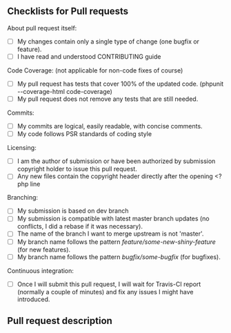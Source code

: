 Checklists for Pull requests
----------------------------

About pull request itself:
- [ ] My changes contain only a single type of change (one bugfix or feature). 
- [ ] I have read and understood CONTRIBUTING guide

Code Coverage:
(not applicable for non-code fixes of course)
- [ ] My pull request has tests that cover 100% of the updated code. (phpunit --coverage-html code-coverage)
- [ ] My pull request does not remove any tests that are still needed.

Commits:
- [ ] My commits are logical, easily readable, with concise comments.
- [ ] My code follows PSR standards of coding style

Licensing:
- [ ] I am the author of submission or have been authorized by submission copyright holder to issue this pull request.
- [ ] Any new files contain the copyright header directly after the opening <?php line

Branching:
- [ ] My submission is based on dev branch
- [ ] My submission is compatible with latest master branch updates (no conflicts, I did a rebase if it was necessary).
- [ ] The name of the branch I want to merge upstream is not 'master'.
- [ ] My branch name follows the pattern *feature/some-new-shiny-feature* (for new features).
- [ ] My branch name follows the pattern *bugfix/some-bugfix* (for bugfixes).

Continuous integration:
- [ ] Once I will submit this pull request, I will wait for Travis-CI report (normally a couple of minutes) and fix any issues I might have introduced.



Pull request description
------------------------